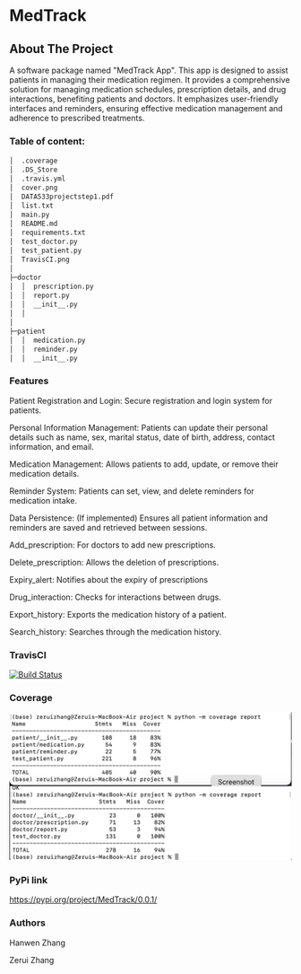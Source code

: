 # MedTrack

## About The Project

A software package named "MedTrack App". This app is designed to assist patients in managing their medication regimen. It provides a comprehensive solution for managing medication schedules, prescription details, and drug interactions, benefiting patients and doctors. It emphasizes user-friendly interfaces and reminders, ensuring effective medication management and adherence to prescribed treatments.

### Table of content:
```
│  .coverage
│  .DS_Store
│  .travis.yml
│  cover.png
│  DATA533projectstep1.pdf
│  list.txt
│  main.py
│  README.md
│  requirements.txt
│  test_doctor.py
│  test_patient.py
│  TravisCI.png
│
├─doctor
│  │  prescription.py
│  │  report.py
│  │  __init__.py
│  │
│
├─patient
│  │  medication.py
│  │  reminder.py
│  │  __init__.py
```

### Features
Patient Registration and Login: Secure registration and login system for patients.

Personal Information Management: Patients can update their personal details such as name, sex, marital status, date of birth, address, contact information, and email.

Medication Management: Allows patients to add, update, or remove their medication details.

Reminder System: Patients can set, view, and delete reminders for medication intake.

Data Persistence: (If implemented) Ensures all patient information and reminders are saved and retrieved between sessions.

Add_prescription: For doctors to add new prescriptions.

Delete_prescription: Allows the deletion of prescriptions.

Expiry_alert: Notifies about the expiry of prescriptions

Drug_interaction: Checks for interactions between drugs.

Export_history: Exports the medication history of a patient.

Search_history: Searches through the medication history.




### TravisCI

[![Build Status](https://app.travis-ci.com/HHWZHANG/MedTrack.svg?branch=main)](https://app.travis-ci.com/HHWZHANG/MedTrack)

### Coverage
![image](./cover.png)

### PyPi link
https://pypi.org/project/MedTrack/0.0.1/

### Authors
Hanwen Zhang

Zerui Zhang
